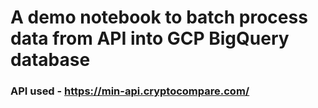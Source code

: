 # A demo notebook to batch process data from API into GCP BigQuery database

### API used - https://min-api.cryptocompare.com/

